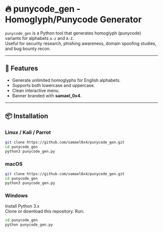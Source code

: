 # 🔥 punycode_gen - Homoglyph/Punycode Generator

`punycode_gen` is a Python tool that generates homoglyph (punycode) variants for alphabets `a-z` and `A-Z`.  
Useful for security research, phishing awareness, domain spoofing studies, and bug bounty recon.  

---

## 🚀 Features
- Generate unlimited homoglyphs for English alphabets.
- Supports both lowercase and uppercase.
- Clean interactive menu.
- Banner branded with **samael_0x4**.

---

## 📦 Installation

### Linux / Kali / Parrot
```bash
git clone https://github.com/samael0x4/punycode_gen.git
cd punycode_gen
python3 punycode_gen.py
```
### macOS 
```bash
git clone https://github.com/samael0x4/punycode_gen.git
cd punycode_gen
python3 punycode_gen.py
```

### Windows 

Install Python 3.x \
Clone or download this repository.
Run:
```bash
cd punycode_gen
python punycode_gen.py
```
